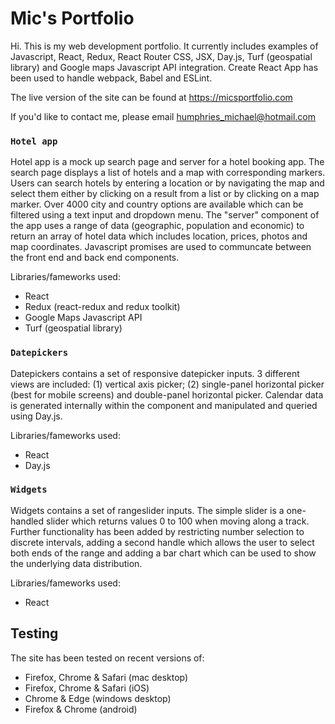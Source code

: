 # Mic's Portfolio

Hi. This is my web development portfolio. It currently includes examples of Javascript, React, Redux, React Router CSS, JSX, Day.js, Turf (geospatial library) and Google maps Javascript API integration. Create React App has been used to handle webpack, Babel and ESLint.   

The live version of the site can be found at https://micsportfolio.com 

If you'd like to contact me, please email humphries_michael@hotmail.com  

### `Hotel app`

Hotel app is a mock up search page and server for a hotel booking app. The search page displays a list of hotels and a map with corresponding markers. Users can search hotels by entering a location or by navigating the map and select them either by clicking on a result from a list or by clicking on a map marker. Over 4000 city and country options are available which can be filtered using a text input and dropdown menu. The "server" component of the app uses a range of data (geographic, population and economic) to return an array of hotel data which includes location, prices, photos and map coordinates. Javascript promises are used to communcate between the front end and back end components.   

Libraries/fameworks used:

* React
* Redux (react-redux and redux toolkit)
* Google Maps Javascript API
* Turf (geospatial library)

### `Datepickers`

Datepickers contains a set of responsive datepicker inputs. 3 different views are included: (1) vertical axis picker; (2) single-panel horizontal picker (best for mobile screens) and double-panel horizontal picker. Calendar data is generated internally within the component and manipulated and queried using Day.js.

Libraries/fameworks used:

* React
* Day.js

### `Widgets`

Widgets contains a set of rangeslider inputs. The simple slider is a one-handled slider which returns values 0 to 100 when moving along a track. Further functionality has been added by restricting number selection to discrete intervals, adding a second handle which allows the user to select both ends of the range and adding a bar chart which can be used to show the underlying data distribution.

Libraries/fameworks used:

* React


## Testing

The site has been tested on recent versions of: 

* Firefox, Chrome & Safari (mac desktop)
* Firefox, Chrome & Safari (iOS)
* Chrome & Edge (windows desktop)
* Firefox & Chrome (android) 
